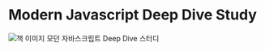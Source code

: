 # Modern Javascript Deep Dive Study
![책 이미지](https://github.com/user-attachments/assets/fc233ccc-66ce-4903-a152-5ccfdf40c574)
모던 자바스크립트 Deep Dive 스터디
